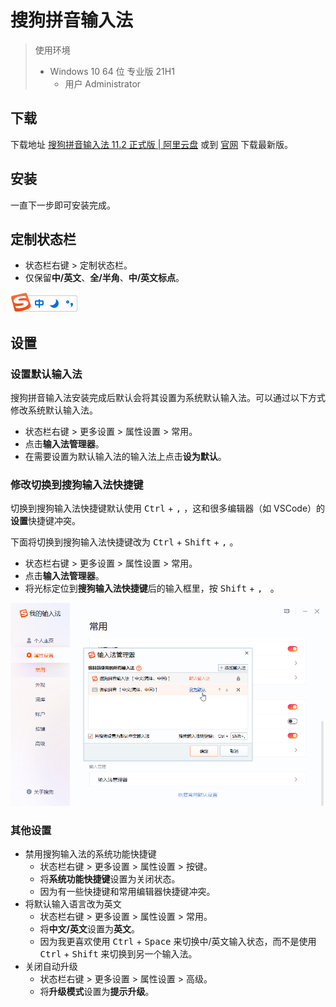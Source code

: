 # 搜狗拼音输入法

> 使用环境
>
> - Windows 10 64 位 专业版 21H1
>   - 用户 Administrator

## 下载

下载地址 [搜狗拼音输入法 11.2 正式版 | 阿里云盘](https://www.aliyundrive.com/s/8P2ZtPNuNob) 或到 [官网](https://pinyin.sogou.com/) 下载最新版。

## 安装

一直下一步即可安装完成。

## 定制状态栏

- 状态栏右键 > 定制状态栏。
- 仅保留**中/英文**、**全/半角**、**中/英文标点**。

![状态栏](./sougoupinyin/status-bar.png)

## 设置

### 设置默认输入法

搜狗拼音输入法安装完成后默认会将其设置为系统默认输入法。可以通过以下方式修改系统默认输入法。

- 状态栏右键 > 更多设置 > 属性设置 > 常用。
- 点击**输入法管理器**。
- 在需要设置为默认输入法的输入法上点击**设为默认**。

### 修改切换到搜狗输入法快捷键

切换到搜狗输入法快捷键默认使用 <kbd>Ctrl</kbd> + <kbd>,</kbd> ，这和很多编辑器（如 VSCode）的**设置**快捷键冲突。

下面将切换到搜狗输入法快捷键改为 <kbd>Ctrl</kbd> + <kbd>Shift</kbd> + <kbd>,</kbd> 。

- 状态栏右键 > 更多设置 > 属性设置 > 常用。
- 点击**输入法管理器**。
- 将光标定位到**搜狗输入法快捷键**后的输入框里，按 <kbd>Shift</kbd> + <kbd>, </kbd> 。

![设置默认输入法和切换到搜狗输入法快捷键](./sougoupinyin/set-default.png)

### 其他设置

- 禁用搜狗输入法的系统功能快捷键
  - 状态栏右键 > 更多设置 > 属性设置 > 按键。
  - 将**系统功能快捷键**设置为关闭状态。
  - 因为有一些快捷键和常用编辑器快捷键冲突。
- 将默认输入语言改为英文
  - 状态栏右键 > 更多设置 > 属性设置 > 常用。
  - 将**中文/英文**设置为**英文**。
  - 因为我更喜欢使用 <kbd>Ctrl</kbd> + <kbd>Space</kbd> 来切换中/英文输入状态，而不是使用 <kbd>Ctrl</kbd> + <kbd>Shift</kbd> 来切换到另一个输入法。
- 关闭自动升级
  - 状态栏右键 > 更多设置 > 属性设置 > 高级。
  - 将**升级模式**设置为**提示升级**。
